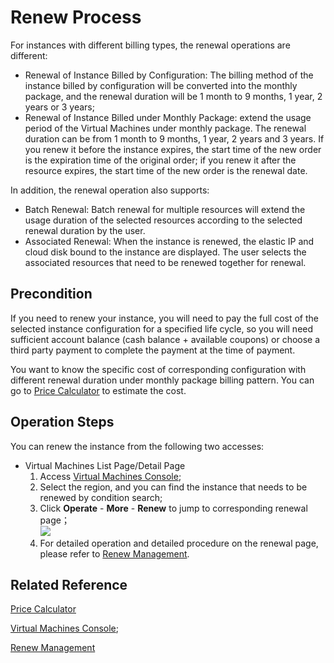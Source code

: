 # Renew Process
For instances with different billing types, the renewal operations are different:

* Renewal of Instance Billed by Configuration: The billing method of the instance billed by configuration will be converted into the monthly package, and the renewal duration will be 1 month to 9 months, 1 year, 2 years or 3 years;
* Renewal of Instance Billed under Monthly Package: extend the usage period of the Virtual Machines under monthly package. The renewal duration can be from 1 month to 9 months, 1 year, 2 years and 3 years. If you renew it before the instance expires, the start time of the new order is the expiration time of the original order; if you renew it after the resource expires, the start time of the new order is the renewal date.

In addition, the renewal operation also supports:

* Batch Renewal: Batch renewal for multiple resources will extend the usage duration of the selected resources according to the selected renewal duration by the user.
* Associated Renewal: When the instance is renewed, the elastic IP and cloud disk bound to the instance are displayed. The user selects the associated resources that need to be renewed together for renewal.


## Precondition

If you need to renew your instance, you will need to pay the full cost of the selected instance configuration for a specified life cycle, so you will need sufficient account balance (cash balance + available coupons) or choose a third party payment to complete the payment at the time of payment.

You want to know the specific cost of corresponding configuration with different renewal duration under monthly package billing pattern. You can go to [Price Calculator](https://www.jdcloud.com/calculator/calHost) to estimate the cost.

## Operation Steps
You can renew the instance from the following two accesses:

* Virtual Machines List Page/Detail Page
	1. Access [Virtual Machines Console](https://cns-console.jdcloud.com/host/compute/list);
	2. Select the region, and you can find the instance that needs to be renewed by condition search;
	3. Click **Operate** - **More** - **Renew** to jump to corresponding renewal page；<br>
	![](https://github.com/jdcloudcom/cn/blob/edit/image/vm/renew.png)
	4. For detailed operation and detailed procedure on the renewal page, please refer to [Renew Management](http://docs.jdcloud.com/en/online-buying/renew-management).


## Related Reference

[Price Calculator](https://www.jdcloud.com/calculator/calHost)

[Virtual Machines Console](https://cns-console.jdcloud.com/host/compute/list);

[Renew Management](http://docs.jdcloud.com/en/online-buying/renew-management)






